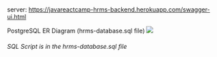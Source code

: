 ### 
server: https://javareactcamp-hrms-backend.herokuapp.com/swagger-ui.html

PostgreSQL ER Diagram (hrms-database.sql file)
![](https://user-images.githubusercontent.com/74824916/120999182-80cc7380-c791-11eb-9947-8d7aab21a798.png)
###### SQL Script is in the hrms-database.sql file